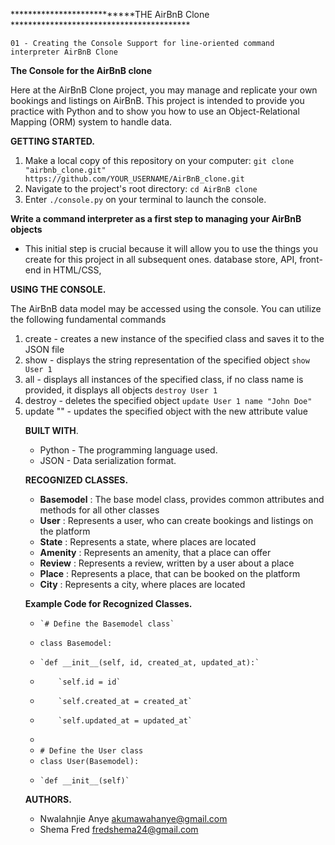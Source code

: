 ***************************THE AirBnB Clone *****************************************

	01 - Creating the Console Support for line-oriented command interpreter AirBnB Clone
**The Console for the AirBnB clone**

Here at the AirBnB Clone project, you may manage and replicate 
your own bookings and listings on AirBnB. This project is intended
to provide you practice with Python and to show you how to use an
Object-Relational Mapping (ORM) system to handle data.

**GETTING STARTED.**
1. Make a local copy of this repository on your computer:
   `git clone "airbnb_clone.git" https://github.com/YOUR_USERNAME/AirBnB_clone.git`
2. Navigate to the project's root directory: `cd AirBnB clone`
3. Enter `./console.py` on your terminal to launch the console.

**Write a command interpreter as a first step to managing your AirBnB objects**

- This initial step is crucial because it will allow you to use the things 
  you create for this project in all subsequent ones. database store, API, 
  front-end in HTML/CSS,

**USING THE CONSOLE.**

The AirBnB data model may be accessed using the console.
You can utilize the following fundamental commands
1. create <class name> - creates a new instance of the specified class and saves it to the JSON file
2. show <class name> <object id> - displays the string representation of the specified object
    `show User 1`
3. all <class name> - displays all instances of the specified class, if no class name is provided, it displays all objects
    `destroy User 1`
4. destroy <class name> <object id> - deletes the specified object
    `update User 1 name "John Doe"`
5. update <class name> <object id> <attribute name> "<attribute value>" - updates the 
   specified object with the new attribute value 



**BUILT WITH**.
* Python - The programming language used.
* JSON - Data serialization format.

**RECOGNIZED CLASSES.**
- **Basemodel** : The base model class, provides common attributes and methods for all other classes
- **User** : Represents a user, who can create bookings and listings on the platform
- **State** : Represents a state, where places are located
- **Amenity** : Represents an amenity, that a place can offer
- **Review** : Represents a review, written by a user about a place
- **Place** : Represents a place, that can be booked on the platform
- **City** : Represents a city, where places are located

**Example Code for Recognized Classes.**
*     `# Define the Basemodel class`
* `class Basemodel:`
*     `def __init__(self, id, created_at, updated_at):`
*         `self.id = id`
*         `self.created_at = created_at`
*         `self.updated_at = updated_at`
* 
* `# Define the User class`
* `class User(Basemodel):`
*     `def __init__(self)` 

**AUTHORS.**
* Nwalahnjie Anye <akumawahanye@gmail.com>
* Shema Fred <fredshema24@gmail.com>


